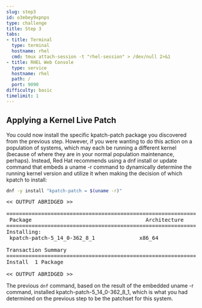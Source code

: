 ```yaml
---
slug: step3
id: o3ebey9xpnps
type: challenge
title: Step 3
tabs:
- title: Terminal
  type: terminal
  hostname: rhel
  cmd: tmux attach-session -t "rhel-session" > /dev/null 2>&1
- title: RHEL Web Console
  type: service
  hostname: rhel
  path: /
  port: 9090
difficulty: basic
timelimit: 1
---
```

## Applying a Kernel Live Patch

You could now install the specific kpatch-patch package you discovered from the
previous step.  However, if you were wanting to do this action on a population
of systems, which may each be running a different kernel (because of where they
are in your normal population maintenance, perhaps).  Instead, Red Hat
recommends using a dnf install or update command that embeds a uname -r
command to dynamically determine the running kernel version and utilize it
when making the decision of which kpatch to install:

```bash
dnf -y install "kpatch-patch = $(uname -r)"
```

<pre class="file">
<< OUTPUT ABRIDGED >>

===========================================================================================================================================
 Package                                    Architecture         Version                 Repository                                   Size
===========================================================================================================================================
Installing:
 kpatch-patch-5_14_0-362_8_1              x86_64               0-0.el9_3               rhel-9-for-x86_64-baseos-rpms                19 k

Transaction Summary
===========================================================================================================================================
Install  1 Package

<< OUTPUT ABRIDGED >>
</pre>

The previous `dnf` command, based on the result of the embedded uname -r
command, installed kpatch-patch-5_14_0-362_8_1, which is what you had
determined on the previous step to be the patchset for this system.

